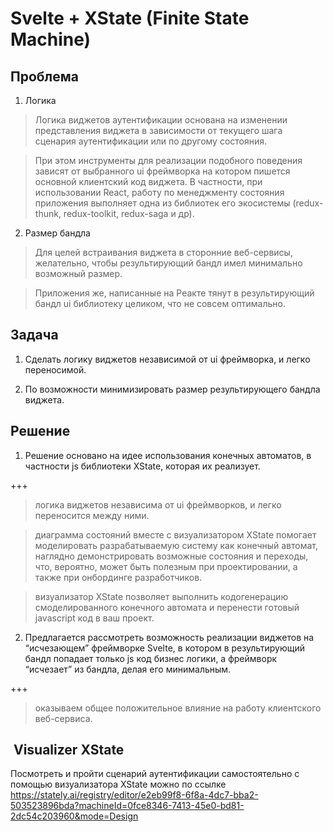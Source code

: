 # Svelte + XState (Finite State Machine)


## Проблема

1. Логика

>Логика виджетов аутентификации основана на изменении представления виджета в зависимости от текущего шага сценария аутентификации или по другому состояния.

>При этом инструменты для реализации подобного поведения зависят от выбранного ui фреймворка на котором пишется основной клиентский код виджета. В частности, при использовании React, работу по менеджменту состояния приложения выполняет одна из библиотек его экосистемы      (redux-thunk, redux-toolkit, redux-saga и др).

2. Размер бандла

>Для целей встраивания виджета в сторонние веб-сервисы, желательно, чтобы результирующий бандл имел минимально возможный размер.

>Приложения же, написанные на Реакте  тянут в результирующий бандл ui библиотеку целиком, что не совсем оптимально.

## Задача

1. Сделать логику виджетов независимой от ui фреймворка, и легко переносимой.

2. По возможности минимизировать размер результирующего бандла виджета.

## Решение

1. Решение основано на идее использования конечных автоматов, в частности js библиотеки XState, которая их реализует.

+++
> логика виджетов независима от ui фреймворков, и легко переносится между ними.

> диаграмма состояний вместе с визуализатором XState помогает моделировать разрабатываемую систему как конечный автомат, наглядно демонстрировать возможные состояния и переходы, что, вероятно, может быть полезным при проектировании, а также при онбординге разработчиков.

> визуализатор XState позволяет выполнить кодогенерацию смоделированного конечного автомата и перенести готовый javascript код в ваш проект.

2. Предлагается рассмотреть возможность реализации виджетов на “исчезающем” фреймворке Svelte, в котором в результирующий бандл попадает только js код бизнес логики, а фреймворк “исчезает” из бандла, делая его минимальным.

+++
> оказываем общее положительное влияние на работу клиентского веб-сервиса.

##  Visualizer XState

Посмотреть и пройти сценарий аутентификации самостоятельно с помощью визуализатора XState можно по ссылке https://stately.ai/registry/editor/e2eb99f8-6f8a-4dc7-bba2-503523896bda?machineId=0fce8346-7413-45e0-bd81-2dc54c203960&mode=Design
